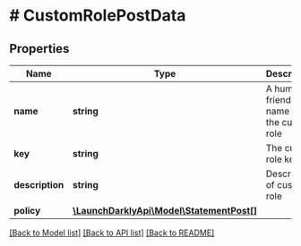 # # CustomRolePostData

## Properties

Name | Type | Description | Notes
------------ | ------------- | ------------- | -------------
**name** | **string** | A human-friendly name for the custom role |
**key** | **string** | The custom role key |
**description** | **string** | Description of custom role | [optional]
**policy** | [**\LaunchDarklyApi\Model\StatementPost[]**](StatementPost.md) |  |

[[Back to Model list]](../../README.md#models) [[Back to API list]](../../README.md#endpoints) [[Back to README]](../../README.md)
